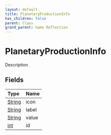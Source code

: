 ```yaml
---
layout: default
title: PlanetaryProductionInfo
has_children: false
parent: Class
grand_parent: Game Reflection
---
```

# PlanetaryProductionInfo
Description 

## Fields

| Type | Name |
|:----------|:--------------|
| [String](/riftbreaker-wiki/docs/game-reflection/components/string/) | icon |
| [String](/riftbreaker-wiki/docs/game-reflection/components/string/) | label |
| [String](/riftbreaker-wiki/docs/game-reflection/components/string/) | value |
| [int](/riftbreaker-wiki/docs/game-reflection/enums/int/) | id |

